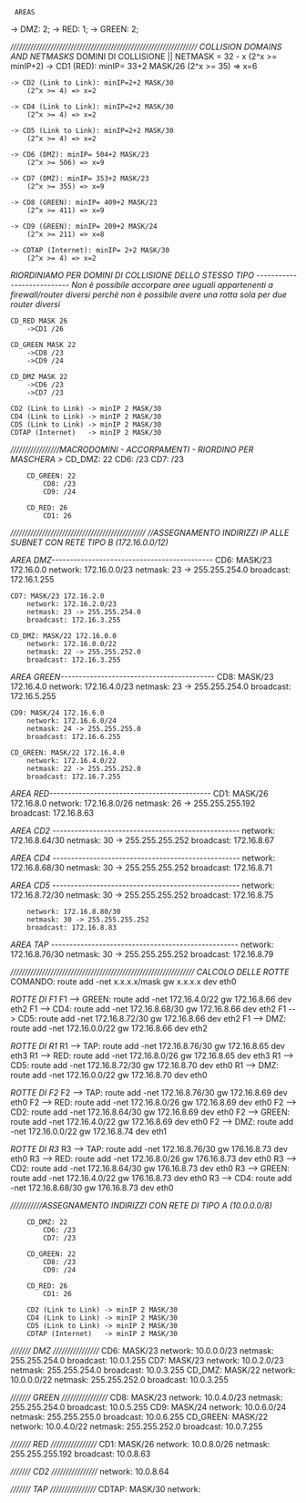      AREAS
 -> DMZ: 2;
 -> RED: 1;
 -> GREEN: 2;

*/////////////////////////////////////////////////////////////////*
*COLLISION DOMAINS AND NETMASKS*
 DOMINI DI COLLISIONE || NETMASK = 32 - x (2^x >= minIP+2)
    -> CD1 (RED): minIP= 33+2 MASK/26
        (2^x >= 35) => x=6

    -> CD2 (Link to Link): minIP=2+2 MASK/30
        (2^x >= 4) => x=2

    -> CD4 (Link to Link): minIP=2+2 MASK/30
        (2^x >= 4) => x=2

    -> CD5 (Link to Link): minIP=2+2 MASK/30
        (2^x >= 4) => x=2

    -> CD6 (DMZ): minIP= 504+2 MASK/23
        (2^x >= 506) => x=9

    -> CD7 (DMZ): minIP= 353+2 MASK/23
        (2^x >= 355) => x=9

    -> CD8 (GREEN): minIP= 409+2 MASK/23
        (2^x >= 411) => x=9

    -> CD9 (GREEN): minIP= 209+2 MASK/24
        (2^x >= 211) => x=8

    -> CDTAP (Internet): minIP= 2+2 MASK/30
        (2^x >= 4) => x=2

*RIORDINIAMO PER DOMINI DI COLLISIONE DELLO STESSO TIPO ---------------------------*
    *Non è possibile accorpare aree uguali appartenenti a firewall/router diversi*
    *perchè non è possibile avere una rotta sola per due router diversi*

    CD_RED MASK 26
        ->CD1 /26
    
    CD_GREEN MASK 22
        ->CD8 /23
        ->CD9 /24
    
    CD_DMZ MASK 22
        ->CD6 /23
        ->CD7 /23

    CD2 (Link to Link) -> minIP 2 MASK/30
    CD4 (Link to Link) -> minIP 2 MASK/30
    CD5 (Link to Link) -> minIP 2 MASK/30
    CDTAP (Internet)   -> minIP 2 MASK/30

*/////////////////MACRODOMINI - ACCORPAMENTI - RIORDINO PER MASCHERA >*
        CD_DMZ: 22
            CD6: /23
            CD7: /23
        
        CD_GREEN: 22
            CD8: /23
            CD9: /24

        CD_RED: 26
            CD1: 26


*///////////////////////////////////////////////*
*//ASSEGNAMENTO INDIRIZZI IP ALLE SUBNET CON RETE TIPO B (172.16.0.0/12)*

*AREA DMZ--------------------------------------------*
    CD6: MASK/23 172.16.0.0
        network: 172.16.0.0/23
        netmask: 23 -> 255.255.254.0
        broadcast: 172.16.1.255

    CD7: MASK/23 172.16.2.0
        network: 172.16.2.0/23
        netmask: 23 -> 255.255.254.0
        broadcast: 172.16.3.255
    
    CD_DMZ: MASK/22 172.16.0.0
        network: 172.16.0.0/22
        netmask: 22 -> 255.255.252.0
        broadcast: 172.16.3.255
    
*AREA GREEN------------------------------------------*
    CD8: MASK/23 172.16.4.0
        network: 172.16.4.0/23
        netmask: 23 -> 255.255.254.0
        broadcast: 172.16.5.255
    
    CD9: MASK/24 172.16.6.0
        network: 172.16.6.0/24
        netmask: 24 -> 255.255.255.0
        broadcast: 172.16.6.255

    CD_GREEN: MASK/22 172.16.4.0
        network: 172.16.4.0/22
        netmask: 22 -> 255.255.252.0
        broadcast: 172.16.7.255

*AREA RED--------------------------------------------*
    CD1: MASK/26 172.16.8.0
        network: 172.16.8.0/26
        netmask: 26 -> 255.255.255.192
        broadcast: 172.16.8.63

*AREA CD2 ---------------------------------------------------*
        network: 172.16.8.64/30
        netmask: 30 -> 255.255.255.252
        broadcast: 172.16.8.67

*AREA CD4 ---------------------------------------------------*
        network: 172.16.8.68/30
        netmask: 30 -> 255.255.255.252
        broadcast: 172.16.8.71

*AREA CD5 ---------------------------------------------------*
        network: 172.16.8.72/30
        netmask: 30 -> 255.255.255.252
        broadcast: 172.16.8.75

        network: 172.16.8.80/30
        netmask: 30 -> 255.255.255.252
        broadcast: 172.16.8.83

*AREA TAP ---------------------------------------------------*
        network: 172.16.8.76/30
        netmask: 30 -> 255.255.255.252
        broadcast: 172.16.8.79

*////////////////////////////////////////////////////////////////*
*CALCOLO DELLE ROTTE*
    COMANDO: route add -net x.x.x.x/mask gw x.x.x.x dev eth0

*ROTTE DI F1*
        F1 --> GREEN: route add -net 172.16.4.0/22 gw 172.16.8.66 dev eth2
        F1 --> CD4: route add -net 172.16.8.68/30 gw 172.16.8.66 dev eth2
        F1 --> CD5: route add -net 172.16.8.72/30 gw 172.16.8.66 dev eth2
        F1 --> DMZ: route add -net 172.16.0.0/22 gw 172.16.8.66 dev eth2
    
*ROTTE DI R1*
        R1 --> TAP: route add -net 172.16.8.76/30 gw 172.16.8.65 dev eth3
        R1 --> RED: route add -net 172.16.8.0/26 gw 172.16.8.65 dev eth3
        R1 --> CD5: route add -net 172.16.8.72/30 gw 172.16.8.70 dev eth0
        R1 --> DMZ: route add -net 172.16.0.0/22 gw 172.16.8.70 dev eth0

*ROTTE DI F2*
        F2 --> TAP: route add -net 172.16.8.76/30 gw 172.16.8.69 dev eth0
        F2 --> RED: route add -net 172.16.8.0/26 gw 172.16.8.69 dev eth0
        F2 --> CD2: route add -net 172.16.8.64/30 gw 172.16.8.69 dev eth0
        F2 --> GREEN: route add -net 172.16.4.0/22 gw 172.16.8.69 dev eth0
        F2 --> DMZ: route add -net 172.16.0.0/22 gw 172.16.8.74 dev eth1

*ROTTE DI R3*
        R3 --> TAP: route add -net 172.16.8.76/30 gw 176.16.8.73 dev eth0
        R3 --> RED: route add -net 172.16.8.0/26 gw 176.16.8.73 dev eth0
        R3 --> CD2: route add -net 172.16.8.64/30 gw 176.16.8.73 dev eth0
        R3 --> GREEN: route add -net 172.16.4.0/22 gw 176.16.8.73 dev eth0
        R3 --> CD4: route add -net 172.16.8.68/30 gw 176.16.8.73 dev eth0


*///////////ASSEGNAMENTO INDIRIZZI CON RETE DI TIPO A (10.0.0.0/8)*

        CD_DMZ: 22
            CD6: /23
            CD7: /23
        
        CD_GREEN: 22
            CD8: /23
            CD9: /24

        CD_RED: 26
            CD1: 26

        CD2 (Link to Link) -> minIP 2 MASK/30
        CD4 (Link to Link) -> minIP 2 MASK/30
        CD5 (Link to Link) -> minIP 2 MASK/30
        CDTAP (Internet)   -> minIP 2 MASK/30

*///////   DMZ   ////////////////*
    CD6: MASK/23
        network: 10.0.0.0/23
        netmask: 255.255.254.0
        broadcast: 10.0.1.255
    CD7: MASK/23
        network: 10.0.2.0/23
        netmask: 255.255.254.0
        broadcast: 10.0.3.255
    CD_DMZ: MASK/22
        network: 10.0.0.0/22
        netmask: 255.255.252.0
        broadcast: 10.0.3.255

*///////   GREEN   ////////////////*
    CD8: MASK/23
        network: 10.0.4.0/23
        netmask: 255.255.254.0
        broadcast: 10.0.5.255
    CD9: MASK/24
        network: 10.0.6.0/24
        netmask: 255.255.255.0
        broadcast: 10.0.6.255
    CD_GREEN: MASK/22
        network: 10.0.4.0/22
        netmask: 255.255.252.0
        broadcast: 10.0.7.255
    
*///////   RED   ////////////////*
    CD1: MASK/26
        network: 10.0.8.0/26
        netmask: 255.255.255.192
        broadcast: 10.0.8.63

*///////  CD2   ////////////////*
        network: 10.0.8.64

*///////   TAP   ////////////////*
    CDTAP: MASK/30
        network: